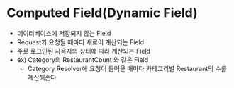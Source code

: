 # Computed Field(Dynamic Field)

- 데이터베이스에 저장되지 않는 Field
- Request가 요청될 때마다 새로이 계산되는 Field
- 주로 로그인된 사용자의 상태에 따라 계산되는 Field
- ex) Category의 RestaurantCount 와 같은 Field
  - Category Resolver에 요청이 들어올 때마다 카테고리별 Restaurant의 수를 계산해준다

